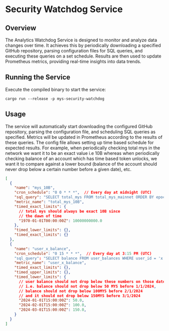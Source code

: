 # Security Watchdog Service

## Overview
The Analytics Watchdog Service is designed to monitor and analyze data changes over time. It achieves this by periodically downloading a specified GitHub repository, parsing configuration files for SQL queries, and executing these queries on a set schedule. Results are then used to update Prometheus metrics, providing real-time insights into data trends.

## Running the Service
Execute the compiled binary to start the service:
```shell
cargo run --release -p mys-security-watchdog
```
## Usage
The service will automatically start downloading the configured GitHub repository, parsing the configuration file, and scheduling SQL queries as specified. Metrics will be updated in Prometheus according to the results of these queries.
The config file allows setting up time based schedule for expected results. For example, when periodically checking total mys in the network we want it to be an exact value i.e 10B whereas when periodically checking balance of an account
which has time based token unlocks, we want it to compare against a lower bound (balance of the account should never drop below a certain number before a given date), etc.

```json lines
[
  {
    "name": "mys_10B",
    "cron_schedule": "0 0 * * *",  // Every day at midnight (UTC)
    "sql_query": "SELECT total_mys FROM total_mys_mainnet ORDER BY epoch DESC LIMIT 1",
    "metric_name": "total_mys_10B",
    "timed_exact_limits": {
      // total mys should always be exact 10B since
      // the dawn of time
      "1970-01-01T00:00:00Z": 10000000000.0
    },
    "timed_lower_limits": {},
    "timed_exact_limits": {}
  },
  {
    "name": "user_x_balance",
    "cron_schedule": "0 15 * * *",  // Every day at 3:15 PM (UTC)
    "sql_query": "SELECT balance FROM user_balances WHERE user_id = 'x' LIMIT 1",
    "metric_name": "user_x_balance",
    "timed_exact_limits": {},
    "timed_upper_limits": {},
    "timed_lower_limits": {
      // user balance should not drop below these numbers on those dates
      // i.e. balance should not drop below 50 MYS before 1/1/2024,
      // balance should not drop below 100MYS before 2/1/2024
      // and it should not drop below 150MYS before 3/1/2024
      "2024-01-01T15:00:00Z": 50.0,
      "2024-02-01T15:00:00Z": 100.0,
      "2024-03-01T15:00:00Z": 150.0,
    }
  }
]
```